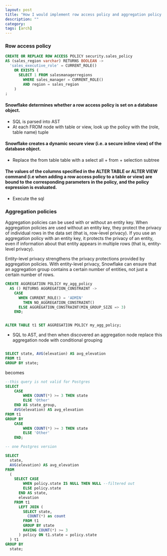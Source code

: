 ```yaml
---
layout: post
title: "How I would implement row access policy and aggregation policy in SF"
description: ""
category: 
tags: [arch]
--- 
```


### Row access policy

```sql
CREATE OR REPLACE ROW ACCESS POLICY security.sales_policy
AS (sales_region varchar) RETURNS BOOLEAN ->
  'sales_executive_role' = CURRENT_ROLE()
    OR EXISTS (
      SELECT 1 FROM salesmanagerregions
        WHERE sales_manager = CURRENT_ROLE()
        AND region = sales_region
    )
;
```

#### Snowflake determines whether a row access policy is set on a database object.

* SQL is parsed into AST 
* At each FROM node with table or view, look up the policy with the (role, table name) tuple  


#### Snowflake creates a dynamic secure view (i.e. a secure inline view) of the database object.

* Replace the from table table with a select all + from + selection subtree


#### The values of the columns specified in the ALTER TABLE or ALTER VIEW command (i.e when adding a row access policy to a table or view) are bound to the corresponding parameters in the policy, and the policy expression is evaluated.

* Execute the sql


### Aggregation policies

Aggregation policies can be used with or without an entity key. When aggregation policies are used without an entity key, they protect the privacy of individual rows in the data set (that is, row-level privacy). If you use an aggregation policy with an entity key, it protects the privacy of an entity, even if information about that entity appears in multiple rows (that is, entity-level privacy).

Entity-level privacy strengthens the privacy protections provided by aggregation policies. With entity-level privacy, Snowflake can ensure that an aggregation group contains a certain number of entities, not just a certain number of rows.

```sql
CREATE AGGREGATION POLICY my_agg_policy
  AS () RETURNS AGGREGATION_CONSTRAINT ->
    CASE
      WHEN CURRENT_ROLE() = 'ADMIN'
        THEN NO_AGGREGATION_CONSTRAINT()
      ELSE AGGREGATION_CONSTRAINT(MIN_GROUP_SIZE => 3)
    END;


ALTER TABLE t1 SET AGGREGATION POLICY my_agg_policy;
```

* SQL to AST, and then when discovered an aggregation node replace this aggregation node with conditional grouping

```sql

SELECT state, AVG(elevation) AS avg_elevation
FROM t1
GROUP BY state;

```

becomes

```sql
--this query is not valid for Postgres
SELECT 
    CASE 
        WHEN COUNT(*) >= 3 THEN state
        ELSE 'Other'
    END AS state_group, 
    AVG(elevation) AS avg_elevation
FROM t1
GROUP BY 
    CASE 
        WHEN COUNT(*) >= 3 THEN state
        ELSE 'Other'
    END;
```

```sql
-- one Postgres version

SELECT
  state,
  AVG(elevation) AS avg_elevation
FROM
  (
    SELECT CASE
        WHEN policy.state IS NULL THEN NULL --filtered out
        ELSE policy.state
      END AS state,
      elevation
    FROM t1
      LEFT JOIN (
        SELECT state,
          COUNT(*) as count
        FROM t1
        GROUP BY state
        HAVING COUNT(*) >= 3
      ) policy ON t1.state = policy.state
  ) t1
GROUP BY
  state;

```




